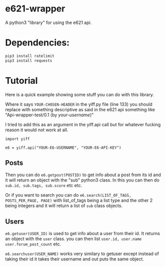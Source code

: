# e621-wrapper
A python3 "library" for using the e621 api.

# Dependencies:

```bash
pip3 install ratelimit
pip3 install requests
```

# Tutorial

Here is a quick example showing some stuff you can do with this library.

Where it says `YOUR-CHOSEN-HEADER` in the yiff.py file (line 133) you should replace with something descriptive as said in the e621 api something like "Api-wrapper-test/0.1 (by *your-username*)"

I tried to add this as an argument in the yiff.api call but for whatever fucking reason it would not work at all.

```python3
import yiff

e6 = yiff.api("YOUR-E6-USERNAME", "YOUR-E6-API-KEY")
```

## Posts

Then you can do `e6.getpost(POSTID)` to get info about a post from its id and it will return an object with the "sub" python3 class. In this you can then do `sub.id, sub.tags, sub.score` etc etc.

Or if you want to search you can do `e6.search(LIST_OF_TAGS, POSTS_PER_PAGE, PAGE)` with list_of_tags being a list type and the other 2 being integers and it will return a list of `sub` class objects.

## Users

`e6.getuser(USER_ID)` is used to get info about a user from their id. It returns an object with the `user` class. you can then list `user.id, user.name user.forum_post_count` etc.

`e6.searchuser(USER_NAME)` works very similary to getuser except instead of taking their id it takes their username and out puts the same object.
